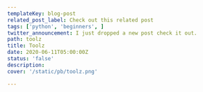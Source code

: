 ```yaml
---
templateKey: blog-post
related_post_label: Check out this related post
tags: ['python', 'beginners', ]
twitter_announcement: I just dropped a new post check it out.
path: toolz
title: Toolz
date: 2020-06-11T05:00:00Z
status: 'false'
description:
cover: '/static/pb/toolz.png'

---
```


<!--
<p style='text-align: center'>
<a href='https://waylonwalker.com/blog/toolz'>
  <img
    style='width:500px; max-width:80%; margin: auto;'
    src="https://waylonwalker.com/toolz.png"
    alt="Read more from the Toolz article"
  />
  </a>
</p>

-->
